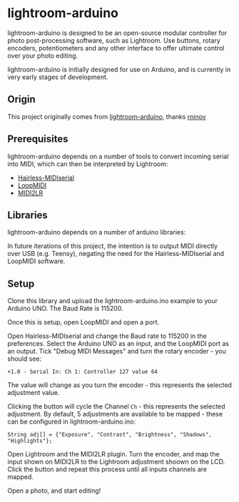 # lightroom-arduino

lightroom-arduino is designed to be an open-source modular controller for photo post-processing software, such as Lightroom. Use buttons, rotary encoders, potentiometers and any other interface to offer ultimate control over your photo editing.

lightroom-arduino is initially designed for use on Arduino, and is currently in very early stages of development.

## Origin

This project originally comes from [lightroom-arduino](https://github.com/rninov/LRduino), thanks [rninov](https://github.com/rninov)

## Prerequisites
lightroom-arduino depends on a number of tools to convert incoming serial into MIDI, which can then be interpreted by Lightroom:
- [Hairless-MIDIserial](https://github.com/projectgus/hairless-midiserial)
- [LoopMIDI](https://www.tobias-erichsen.de/software/loopmidi.html)
- [MIDI2LR](https://rsjaffe.github.io/MIDI2LR/)

## Libraries
lightroom-arduino depends on a number of arduino libraries:

In future iterations of this project, the intention is to output MIDI directly over USB (e.g. Teensy), negating the need for the Hairless-MIDIserial and LoopMIDI software.


## Setup
Clone this library and upload the lightroom-arduino.ino example to your Arduino UNO. The Baud Rate is 115200.


Once this is setup, open LoopMIDI and open a port. 

Open Hairless-MIDIserial and change the Baud rate to 115200 in the preferences. Select the Arduino UNO as an input, and the LoopMIDI port as an output. Tick "Debug MIDI Messages" and turn the rotary encoder - you should see:

`+1.0 - Serial In: Ch 1: Controller 127 value 64`

The value will change as you turn the encoder - this represents the selected adjustment value.

Clicking the button will cycle the Channel `Ch` - this represents the selected adjustment. By default, 5 adjustments are available to be mapped - these can be configured in lightroom-arduino.ino:

`String adj[] = {"Exposure", "Contrast", "Brightness", "Shadows", "Highlights"};`

Open Lightroom and the MIDI2LR plugin. Turn the encoder, and map the input shown on MIDI2LR to the Lightroom adjustment shoown on the LCD. Click the button and repeat this process until all inputs channels are mapped. 

Open a photo, and start editing!